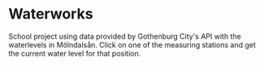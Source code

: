 # Waterworks
School project using data provided by Gothenburg City's API with the waterlevels in Mölndalsån. 
Click on one of the measuring stations and get the current water level for that position. 
